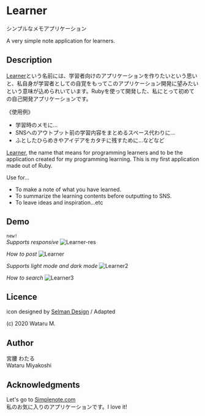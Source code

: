 # Learner
シンプルなメモアプリケーション

A very simple note application for learners.

## Description

[Learner](https://learner-memo-app.herokuapp.com/)という名前には、学習者向けのアプリケーションを作りたいという思いと、私自身が学習者としての自覚をもってこのアプリケーション開発に望みたいという意味が込められいています。Rubyを使って開発した、私にとって初めての自己開発アプリケーションです。

《使用例》
- 学習時のメモに…
- SNSへのアウトプット前の学習内容をまとめるスペース代わりに…
- ふとしたひらめきやアイデアをカタチに残すために…などなど

[Learner](https://learner-memo-app.herokuapp.com/), the name that means for programming learners and to be the application created for my programming learning.
This is my first application made out of Ruby.

Use for...
* To make a note of what you have learned.
* To summarize the learning contents before outputting to SNS.
* To leave ideas and inspiration...etc

## Demo

`new!`  
*Supports responsive*
![Learner-res](https://user-images.githubusercontent.com/67892455/89116301-51900a80-d4cd-11ea-9a6d-e1a06c15e9c7.gif)


*How to post*
![Learner](https://user-images.githubusercontent.com/67892455/89055475-65d0ec00-d395-11ea-929c-1d2280153df5.gif)


*Supports light mode and dark mode*
![Learner2](https://user-images.githubusercontent.com/67892455/89055489-6c5f6380-d395-11ea-99f6-9b2981d4b0b5.gif)

*How to search*
![Learner3](https://user-images.githubusercontent.com/67892455/89055512-75503500-d395-11ea-8b9a-fc48c86054c1.gif)
## Licence
icon designed by [Selman Design](https://selmandesign.com/) / Adapted
  
(c) 2020 Wataru M.
## Author
宮腰 わたる  
Wataru Miyakoshi
## Acknowledgments
Let's go to [Simplenote.com](https://simplenote.com/)  
私のお気に入りのアプリケーションです。I love it!